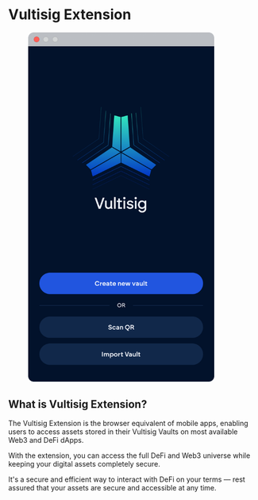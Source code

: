 # Vultisig Extension

<figure><img src="../../.gitbook/assets/image (1).png" alt="" width="375"><figcaption></figcaption></figure>

## What is Vultisig Extension?

The Vultisig Extension is the browser equivalent of mobile apps, enabling users to access assets stored in their Vultisig Vaults on most available Web3 and DeFi dApps.

With the extension, you can access the full DeFi and Web3 universe while keeping your digital assets completely secure.

It's a secure and efficient way to interact with DeFi on your terms — rest assured that your assets are secure and accessible at any time.
